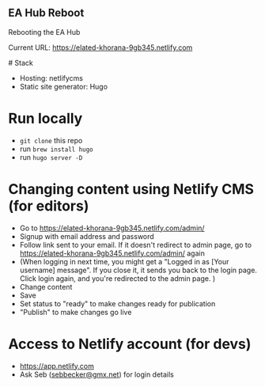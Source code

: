 ## EA Hub Reboot

Rebooting the EA Hub

Current URL: https://elated-khorana-9gb345.netlify.com

# Stack
* Hosting: netlifycms
* Static site generator: Hugo

# Run locally
* ```git clone``` this repo
* run ```brew install hugo```
* run ```hugo server -D```

# Changing content using Netlify CMS (for editors)
* Go to https://elated-khorana-9gb345.netlify.com/admin/
* Signup with email address and password
* Follow link sent to your email. If it doesn't redirect to admin page, go to https://elated-khorana-9gb345.netlify.com/admin/ again
* (When logging in next time, you might get a "Logged in as [Your username] message". If you close it, it   sends you back to the login page. Click login again, and you're redirected to the admin page. )
* Change content
* Save
* Set status to "ready" to make changes ready for publication
* "Publish" to make changes go live

# Access to Netlify account (for devs)
* https://app.netlify.com
* Ask Seb (sebbecker@gmx.net) for login details
